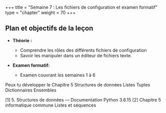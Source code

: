 +++
title = "Semaine 7 : Les fichiers de configuration et examen formatif"
type = "chapter"
weight = 70
+++

## Plan et objectifs de la leçon

- **Théorie :**
  - Comprendre les rôles des différents fichiers de configuration
  - Savoir les manipuler dans un éditeur de fichiers texte.

- **Examen formatif:**
  - Examen couvrant les semaines 1 à 6




Peux tu développer le Chapitre 5 Structures de données
Listes
Tuples
Dictionnaires
Ensembles


[1] 5. Structures de données — Documentation Python 3.6.15
[2] Chapitre 5 informatique commune Listes et séquences
